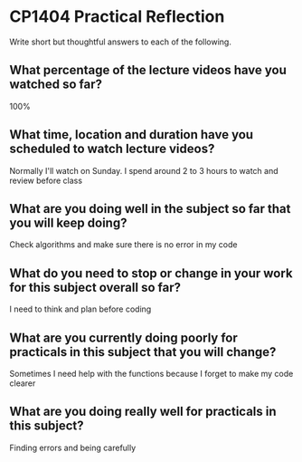 # CP1404 Practical Reflection

Write short but thoughtful answers to each of the following.  


## What percentage of the lecture videos have you watched so far?

100%

## What time, location and duration have you scheduled to watch lecture videos?

Normally I'll watch on Sunday. I spend around 2 to 3 hours to watch and review before class

## What are you doing well in the subject so far that you will keep doing?

Check algorithms and make sure there is no error in my code

## What do you need to stop or change in your work for this subject overall so far?

I need to think and plan before coding

## What are you currently doing poorly for practicals in this subject that you will change?

Sometimes I need help with the functions because I forget to make my code clearer

## What are you doing really well for practicals in this subject?

Finding errors and being carefully
